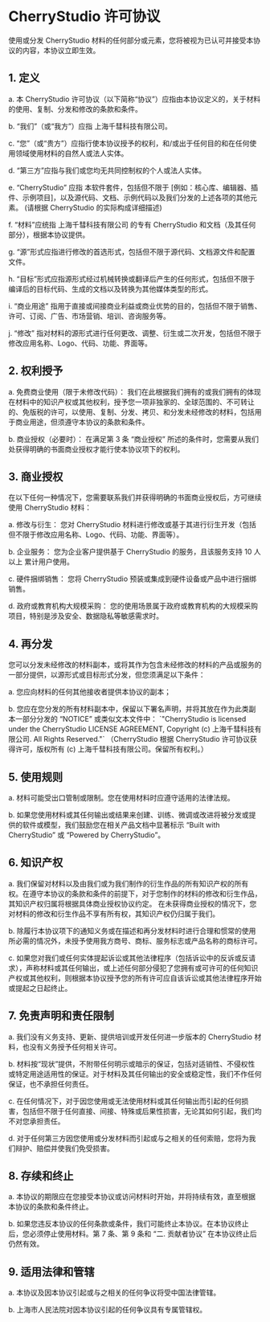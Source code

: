 # CherryStudio 许可协议

使用或分发 CherryStudio 材料的任何部分或元素，您将被视为已认可并接受本协议的内容，本协议立即生效。

## 1. 定义

a. 本 CherryStudio 许可协议（以下简称“协议”）应指由本协议定义的，关于材料的使用、复制、分发和修改的条款和条件。

b. “我们”（或“我方”）应指 上海千彗科技有限公司。

c. “您”（或“贵方”）应指行使本协议授予的权利，和/或出于任何目的和在任何使用领域使用材料的自然人或法人实体。

d. “第三方”应指与我们或您均无共同控制权的个人或法人实体。

e. “CherryStudio” 应指 本软件套件，包括但不限于 \[例如：核心库、编辑器、插件、示例项目]，以及源代码、文档、示例代码以及我们分发的上述各项的其他元素。 (请根据 CherryStudio 的实际构成详细描述)

f. “材料”应统指 上海千彗科技有限公司 的专有 CherryStudio 和文档（及其任何部分），根据本协议提供。

g. “源”形式应指进行修改的首选形式，包括但不限于源代码、文档源文件和配置文件。

h. “目标”形式应指源形式经过机械转换或翻译后产生的任何形式，包括但不限于编译后的目标代码、生成的文档以及转换为其他媒体类型的形式。

i. “商业用途” 指用于直接或间接商业利益或商业优势的目的，包括但不限于销售、许可、订阅、广告、市场营销、培训、咨询服务等。

j. “修改” 指对材料的源形式进行任何更改、调整、衍生或二次开发，包括但不限于修改应用名称、Logo、代码、功能、界面等。

## 2. 权利授予

a. 免费商业使用（限于未修改代码）： 我们在此根据我们拥有的或我们拥有的体现在材料中的知识产权或其他权利，授予您一项非独家的、全球范围的、不可转让的、免版税的许可，以使用、复制、分发、拷贝、和分发未经修改的材料，包括用于商业用途，但须遵守本协议的条款和条件。

b. 商业授权（必要时）： 在满足第 3 条 “商业授权” 所述的条件时，您需要从我们处获得明确的书面商业授权才能行使本协议项下的权利。

## 3. 商业授权

在以下任何一种情况下，您需要联系我们并获得明确的书面商业授权后，方可继续使用 CherryStudio 材料：

a. 修改与衍生： 您对 CherryStudio 材料进行修改或基于其进行衍生开发（包括但不限于修改应用名称、Logo、代码、功能、界面等）。

b. 企业服务： 您为企业客户提供基于 CherryStudio 的服务，且该服务支持 10 人以上 累计用户使用。

c. 硬件捆绑销售： 您将 CherryStudio 预装或集成到硬件设备或产品中进行捆绑销售。

d. 政府或教育机构大规模采购： 您的使用场景属于政府或教育机构的大规模采购项目，特别是涉及安全、数据隐私等敏感需求时。

## 4. 再分发

您可以分发未经修改的材料副本，或将其作为包含未经修改的材料的产品或服务的一部分提供，以源形式或目标形式分发，但您须满足以下条件：

a. 您应向材料的任何其他接收者提供本协议的副本；

b. 您应在您分发的所有材料副本中，保留以下署名声明，并将其放在作为此类副本一部分分发的 “NOTICE” 或类似文本文件中： \`"CherryStudio is licensed under the CherryStudio LICENSE AGREEMENT, Copyright (c) 上海千彗科技有限公司. All Rights Reserved."\` （CherryStudio 根据 CherryStudio 许可协议获得许可，版权所有 (c) 上海千彗科技有限公司。保留所有权利。）

## 5. 使用规则

a. 材料可能受出口管制或限制。您在使用材料时应遵守适用的法律法规。

b. 如果您使用材料或其任何输出或结果来创建、训练、微调或改进将被分发或提供的软件或模型，我们鼓励您在相关产品文档中显著标示 “Built with CherryStudio” 或 “Powered by CherryStudio”。

## 6. 知识产权

a. 我们保留对材料以及由我们或为我们制作的衍生作品的所有知识产权的所有权。在遵守本协议的条款和条件的前提下，对于您制作的材料的修改和衍生作品，其知识产权归属将根据具体商业授权协议约定。 在未获得商业授权的情况下，您对材料的修改和衍生作品不享有所有权，其知识产权仍归属于我们。

b. 除履行本协议项下的通知义务或在描述和再分发材料时进行合理和惯常的使用所必需的情况外，未授予使用我方商号、商标、服务标志或产品名称的商标许可。

c. 如果您对我们或任何实体提起诉讼或其他法律程序（包括诉讼中的反诉或反请求），声称材料或其任何输出，或上述任何部分侵犯了您拥有或可许可的任何知识产权或其他权利，则根据本协议授予您的所有许可应自该诉讼或其他法律程序开始或提起之日起终止。

## 7. 免责声明和责任限制

a. 我们没有义务支持、更新、提供培训或开发任何进一步版本的 CherryStudio 材料，也没有义务授予任何相关许可。

b. 材料按“现状”提供，不附带任何明示或暗示的保证，包括对适销性、不侵权性或特定用途适用性的保证。对于材料及其任何输出的安全或稳定性，我们不作任何保证，也不承担任何责任。

c. 在任何情况下，对于因您使用或无法使用材料或其任何输出而引起的任何损害，包括但不限于任何直接、间接、特殊或后果性损害，无论其如何引起，我们均不对您承担责任。

d. 对于任何第三方因您使用或分发材料而引起或与之相关的任何索赔，您将为我们辩护、赔偿并使我们免受损害。

## 8. 存续和终止

a. 本协议的期限应在您接受本协议或访问材料时开始，并将持续有效，直至根据本协议的条款和条件终止。

b. 如果您违反本协议的任何条款或条件，我们可能终止本协议。在本协议终止后，您必须停止使用材料。第 7 条、第 9 条和 “二. 贡献者协议” 在本协议终止后仍然有效。

## 9. 适用法律和管辖

a. 本协议及因本协议引起或与之相关的任何争议将受中国法律管辖。

b. 上海市人民法院对因本协议引起的任何争议具有专属管辖权。
